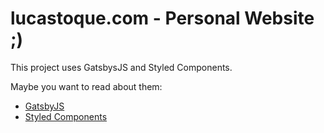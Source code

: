 # lucastoque.com - Personal Website ;)

This project uses GatsbysJS and Styled Components.

Maybe you want to read about them:

- [GatsbyJS](https://www.gatsbyjs.org/)
- [Styled Components](https://www.styled-components.com/)


